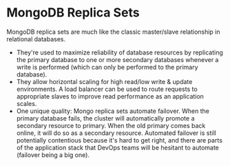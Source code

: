 # MongoDB Replica Sets

MongoDB replica sets are much like the classic master/slave relationship in relational databases. 

* They're used to maximize reliability of database resources by replicating the primary database to one or more secondary databases whenever a write is performed (which can only be performed to the primary database). 
* They allow horizontal scaling for high read/low write & update environments. A load balancer can be used to route requests to appropriate slaves to improve read performance as an application scales.
* One unique quality: Mongo replica sets automate failover. When the primary database fails, the cluster will automatically promote a secondary resource to primary. When the old primary comes back online, it will do so as a secondary resource. Automated failover is still potentially contentious because it's hard to get right, and there are parts of the application stack that DevOps teams will be hesitant to automate (failover being a big one). 
